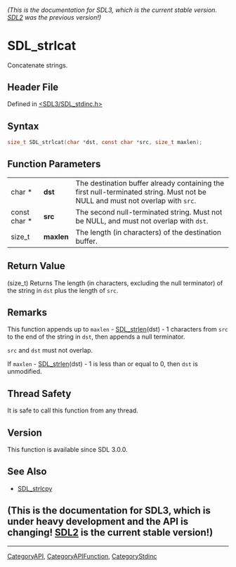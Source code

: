 ###### (This is the documentation for SDL3, which is the current stable version. [SDL2](https://wiki.libsdl.org/SDL2/) was the previous version!)
# SDL_strlcat

Concatenate strings.

## Header File

Defined in [<SDL3/SDL_stdinc.h>](https://github.com/libsdl-org/SDL/blob/main/include/SDL3/SDL_stdinc.h)

## Syntax

```c
size_t SDL_strlcat(char *dst, const char *src, size_t maxlen);
```

## Function Parameters

|              |            |                                                                                                                               |
| ------------ | ---------- | ----------------------------------------------------------------------------------------------------------------------------- |
| char *       | **dst**    | The destination buffer already containing the first null-terminated string. Must not be NULL and must not overlap with `src`. |
| const char * | **src**    | The second null-terminated string. Must not be NULL, and must not overlap with `dst`.                                         |
| size_t       | **maxlen** | The length (in characters) of the destination buffer.                                                                         |

## Return Value

(size_t) Returns The length (in characters, excluding the null terminator)
of the string in `dst` plus the length of `src`.

## Remarks

This function appends up to `maxlen` - [SDL_strlen](SDL_strlen)(dst) - 1
characters from `src` to the end of the string in `dst`, then appends a
null terminator.

`src` and `dst` must not overlap.

If `maxlen` - [SDL_strlen](SDL_strlen)(dst) - 1 is less than or equal to 0,
then `dst` is unmodified.

## Thread Safety

It is safe to call this function from any thread.

## Version

This function is available since SDL 3.0.0.

## See Also

- [SDL_strlcpy](SDL_strlcpy)


## (This is the documentation for SDL3, which is under heavy development and the API is changing! [SDL2](https://wiki.libsdl.org/SDL2/) is the current stable version!)



----
[CategoryAPI](CategoryAPI), [CategoryAPIFunction](CategoryAPIFunction), [CategoryStdinc](CategoryStdinc)

